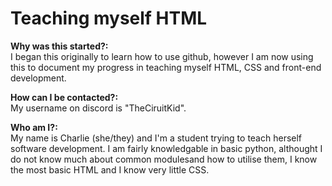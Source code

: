 # Teaching myself HTML

**Why was this started?:**                                                                                                                                                                                       
I began this originally to learn how to use github, however I am now using this to document my progress in teaching myself HTML, CSS and front-end development.

                                                                                                                                                                                                                
**How can I be contacted?:**                                                                                                                                                                                     
My username on discord is "TheCiruitKid".

                                                                                                                                                                                                                
**Who am I?:**                                                                                                                                                                                                   
My name is Charlie (she/they) and I'm a student trying to teach herself software development. I am fairly knowledgable in basic python, althought I do not know much about common modulesand how to utilise them, I know the most basic HTML and I know very little CSS. 
